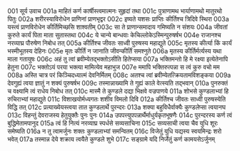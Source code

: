 001	सूर्य उवाच
001a	माहितं कर्ण कार्षीस्त्वमात्मनः सुहृदां तथा
001c	पुत्राणामथ भार्याणामथो मातुरथो पितुः
002a	शरीरस्याविरोधेन प्राणिनां प्राणभृद्वर
002c	इष्यते यशसः प्राप्तिः कीर्तिश्च त्रिदिवे स्थिरा
003a	यस्त्वं प्राणविरोधेन कीर्तिमिच्छसि शाश्वतीम्
003c	सा ते प्राणान्समादाय गमिष्यति न संशयः
004a	जीवतां कुरुते कार्यं पिता माता सुतास्तथा
004c	ये चान्ये बान्धवाः केचिल्लोकेऽस्मिन्पुरुषर्षभ
004e	राजानश्च नरव्याघ्र पौरुषेण निबोध तत्
005a	कीर्तिश्च जीवतः साध्वी पुरुषस्य महाद्युते
005c	मृतस्य कीर्त्या किं कार्यं भस्मीभूतस्य देहिनः
005e	मृतः कीर्तिं न जानाति जीवन्कीर्तिं समश्नुते
006a	मृतस्य कीर्तिर्मर्त्यस्य यथा माला गतायुषः
006c	अहं तु त्वां ब्रवीम्येतद्भक्तोऽसीति हितेप्सया
007a	भक्तिमन्तो हि मे रक्ष्या इत्येतेनापि हेतुना
007c	भक्तोऽयं परया भक्त्या मामित्येव महाभुज
007e	ममापि भक्तिरुत्पन्ना स त्वं कुरु वचो मम
008a	अस्ति चात्र परं किञ्चिदध्यात्मं देवनिर्मितम्
008c	अतश्च त्वां ब्रवीम्येतत्क्रियतामविशङ्कया
009a	देवगुह्यं त्वया ज्ञातुं न शक्यं पुरुषर्षभ
009c	तस्मान्नाख्यामि ते गुह्यं काले वेत्स्यति तद्भवान्
010a	पुनरुक्तं च वक्ष्यामि त्वं राधेय निबोध तत्
010c	मास्मै ते कुण्डले दद्या भिक्षवे वज्रपाणये
011a	शोभसे कुण्डलाभ्यां हि रुचिराभ्यां महाद्युते
011c	विशाखयोर्मध्यगतः शशीव विमलो दिवि
012a	कीर्तिश्च जीवतः साध्वी पुरुषस्येति विद्धि तत्
012c	प्रत्याख्येयस्त्वया तात कुण्डलार्थे पुरन्दरः
013a	शक्या बहुविधैर्वाक्यैः कुण्डलेप्सा त्वयानघ
013c	विहन्तुं देवराजस्य हेतुयुक्तैः पुनः पुनः
014a	उपपत्त्युपपन्नार्थैर्माधुर्यकृतभूषणैः
014c	पुरन्दरस्य कर्ण त्वं बुद्धिमेतामपानुद
015a	त्वं हि नित्यं नरव्याघ्र स्पर्धसे सव्यसाचिना
015c	सव्यसाची त्वया चैव युधि शूरः समेष्यति
016a	न तु त्वामर्जुनः शक्तः कुण्डलाभ्यां समन्वितम्
016c	विजेतुं युधि यद्यस्य स्वयमिन्द्रः शरो भवेत्
017a	तस्मान्न देये शक्राय त्वयैते कुण्डले शुभे
017c	सङ्ग्रामे यदि निर्जेतुं कर्ण कामयसेऽर्जुनम्
